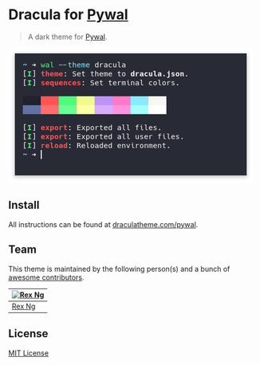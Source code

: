 # Dracula for [Pywal](https://github.com/dylanaraps/pywal)

> A dark theme for [Pywal](https://github.com/dylanaraps/pywal).

![Screenshot](./screenshot.png)

## Install

All instructions can be found at [draculatheme.com/pywal](https://draculatheme.com/pywal).

## Team

This theme is maintained by the following person(s) and a bunch of [awesome contributors](https://github.com/dracula/pywal/graphs/contributors).

[![Rex Ng](https://avatars1.githubusercontent.com/u/45168541?s=70)](https://github.com/timescam) |
--- |
[Rex Ng](https://github.com/timescam) |

## License

[MIT License](./LICENSE)
